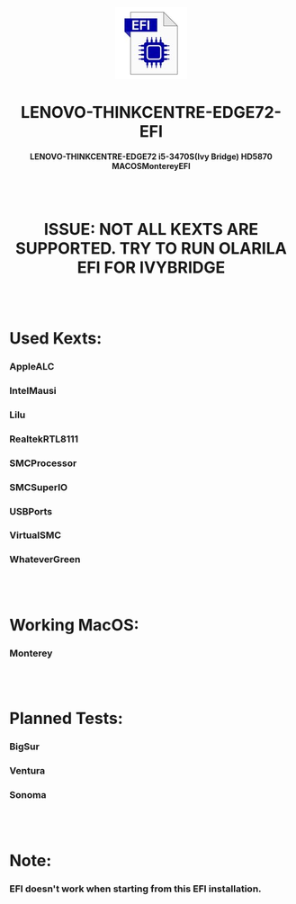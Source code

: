 <p align="center">
  <img src="EFI.jpg">
</p>
<h1 align="center">LENOVO-THINKCENTRE-EDGE72-EFI</h1>
<p align="center">
  <b >LENOVO-THINKCENTRE-EDGE72   i5-3470S(Ivy Bridge)   HD5870    MACOSMontereyEFI</b>
</p>

<br></br>

<h1 align="center">ISSUE: NOT ALL KEXTS ARE SUPPORTED. TRY TO RUN OLARILA EFI FOR IVYBRIDGE</h1>

<br></br>
# Used Kexts:
### AppleALC
### IntelMausi
### Lilu
### RealtekRTL8111
### SMCProcessor
### SMCSuperIO
### USBPorts
### VirtualSMC
### WhateverGreen

<br></br>

# Working MacOS:
### Monterey

<br></br>

# Planned Tests:
### BigSur
### Ventura
### Sonoma

<br></br>

# Note:
### EFI doesn't work when starting from this EFI installation.
